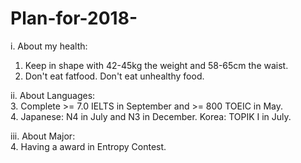 # Plan-for-2018-
i. About my health:
  1. Keep in shape with 42-45kg the weight and 58-65cm the waist.
  2. Don't eat fatfood. Don't eat unhealthy food.
  
ii. About Languages: <br>
  3. Complete >= 7.0 IELTS in September and >= 800 TOEIC in May.<br>
  4. Japanese: N4 in July and N3 in December. Korea: TOPIK I in July.<br>

iii. About Major:<br>
  4. Having a award in Entropy Contest.
